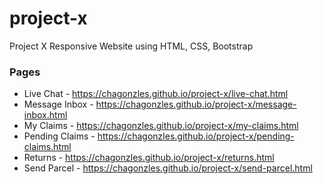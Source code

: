 # project-x
Project X Responsive Website using HTML, CSS, Bootstrap

### Pages
- Live Chat - https://chagonzles.github.io/project-x/live-chat.html
- Message Inbox - https://chagonzles.github.io/project-x/message-inbox.html
- My Claims - https://chagonzles.github.io/project-x/my-claims.html
- Pending Claims - https://chagonzles.github.io/project-x/pending-claims.html
- Returns - https://chagonzles.github.io/project-x/returns.html
- Send Parcel - https://chagonzles.github.io/project-x/send-parcel.html
